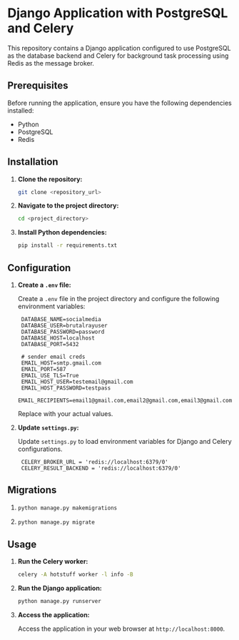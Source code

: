 # Django Application with PostgreSQL and Celery

This repository contains a Django application configured to use PostgreSQL as the database backend and Celery for background task processing using Redis as the message broker.

## Prerequisites

Before running the application, ensure you have the following dependencies installed:

- Python
- PostgreSQL
- Redis

## Installation

1. **Clone the repository:**

   ```bash
   git clone <repository_url>
   ```

2. **Navigate to the project directory:**

   ```bash
   cd <project_directory>
   ```

3. **Install Python dependencies:**

   ```bash
   pip install -r requirements.txt
   ```

## Configuration

1. **Create a `.env` file:**

   Create a `.env` file in the project directory and configure the following environment variables:

   ```plaintext
    DATABASE_NAME=socialmedia
    DATABASE_USER=brutalrayuser
    DATABASE_PASSWORD=password
    DATABASE_HOST=localhost
    DATABASE_PORT=5432
    
    # sender email creds
    EMAIL_HOST=smtp.gmail.com
    EMAIL_PORT=587
    EMAIL_USE_TLS=True
    EMAIL_HOST_USER=testemail@gmail.com
    EMAIL_HOST_PASSWORD=testpass
    EMAIL_RECIPIENTS=email1@gmail.com,email2@gmail.com,email3@gmail.com
   ```

   Replace with your actual values.

2. **Update `settings.py`:**

   Update `settings.py` to load environment variables for Django and Celery configurations.
   ```plaintext
    CELERY_BROKER_URL = 'redis://localhost:6379/0'
    CELERY_RESULT_BACKEND = 'redis://localhost:6379/0'
   ```
## Migrations
1. ```bash
   python manage.py makemigrations
   ```
2. ```bash
   python manage.py migrate
   ```

## Usage

1. **Run the Celery worker:**

   ```bash
   celery -A hotstuff worker -l info -B
   ```

2. **Run the Django application:**

   ```bash
   python manage.py runserver
   ```

3. **Access the application:**

   Access the application in your web browser at `http://localhost:8000`.
